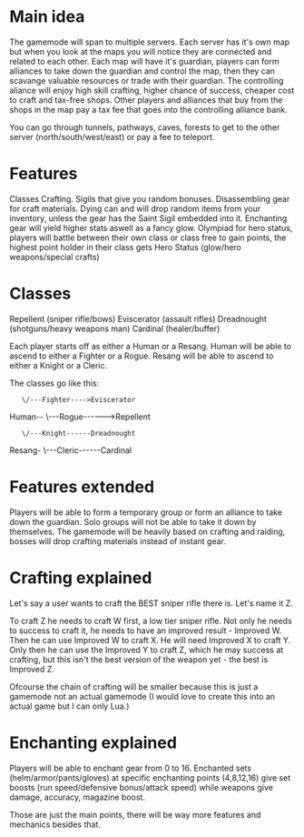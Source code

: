 Main idea
=========

The gamemode will span to multiple servers. Each server has it's own map but when you look at the maps you will notice they are connected and related to each other.
Each map will have it's guardian, players can form alliances to take down the guardian and control the map, then they can scavange valuable resources or trade with their guardian.
The controlling aliance will enjoy high skill crafting, higher chance of success, cheaper cost to craft and tax-free shops.
Other players and alliances that buy from the shops in the map pay a tax fee that goes into the controlling alliance bank.

You can go through tunnels, pathways, caves, forests to get to the other server (north/south/west/east) or pay a fee to teleport.

Features
========
Classes
Crafting.
Sigils that give you random bonuses.
Disassembling gear for craft materials.
Dying can and will drop random items from your inventory, unless the gear has the Saint Sigil embedded into it.
Enchanting gear will yield higher stats aswell as a fancy glow.
Olympiad for hero status, players will battle between their own class or class free to gain points, the highest point holder in their class gets Hero Status (glow/hero weapons/special crafts)

Classes
=======
Repellent (sniper rifle/bows)
Eviscerator (assault rifles)
Dreadnought (shotguns/heavy weapons man)
Cardinal (healer/buffer)

Each player starts off as either a Human or a Resang.
Human will be able to ascend to either a Fighter or a Rogue.
Resang will be able to ascend to either a Knight or a Cleric.

The classes go like this:

	   \/---Fighter---->Eviscerator
Human--
	   \\---Rogue------>Repellent


	   \/---Knight------Dreadnought
Resang-
	   \\---Cleric------Cardinal


Features extended
=================
Players will be able to form a temporary group or form an alliance to take down the guardian. Solo groups will not be able to take it down by themselves.
The gamemode will be heavily based on crafting and raiding, bosses will drop crafting materials instead of instant gear. 


Crafting explained
==================
Let's say a user wants to craft the BEST sniper rifle there is. Let's name it Z.

To craft Z he needs to craft W first, a low tier sniper rifle.
Not only he needs to success to craft it, he needs to have an improved result - Improved W.
Then he can use Improved W to craft X. He will need Improved X to craft Y. Only then he can use the Improved Y to craft Z, which he may success at crafting, but this isn't the best version of the weapon yet - the best is Improved Z.

Ofcourse the chain of crafting will be smaller because this is just a gamemode not an actual gamemode (I would love to create this into an actual game but I can only Lua.)

Enchanting explained
====================
Players will be able to enchant gear from 0 to 16. Enchanted sets (helm/armor/pants/gloves) at specific enchanting points (4,8,12,16) give set boosts (run speed/defensive bonus/attack speed) while weapons give damage, accuracy, magazine boost.

Those are just the main points, there will be way more features and mechanics besides that.

